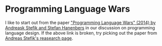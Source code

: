Programming Language Wars
=====================

I like to start out from the paper ["Programming Language Wars" (2014) by Andreask Stefik and Stefan Hanenbers](http://dl.acm.org/authorize?N84615) in our discussion on programming language design. If the above link is broken, try picking out the paper from [Andreas Stefik's reasearch page](http://web.cs.unlv.edu/stefika/research.html).